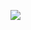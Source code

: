 ![](https://github-readme-stats.vercel.app/api?username=Enritix&include_all_commits=true&theme=prussian&show_icons=true)
